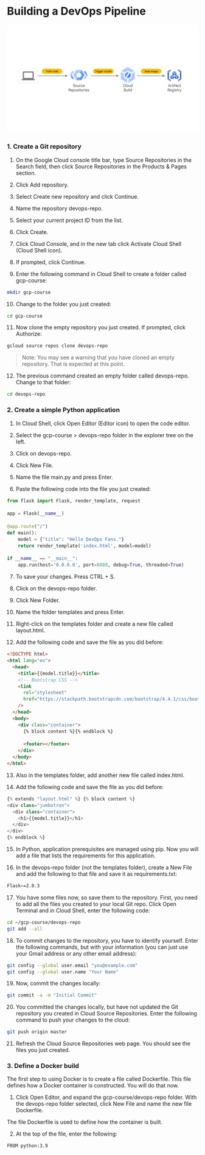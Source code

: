 # Building a DevOps Pipeline

![alt text](image.png)

### 1. Create a Git repository

1. On the Google Cloud console title bar, type Source Repositories in the Search field, then click Source Repositories in the Products & Pages section.

2. Click Add repository.

3. Select Create new repository and click Continue.

4. Name the repository devops-repo.

5. Select your current project ID from the list.

6. Click Create.

7. Click Cloud Console, and in the new tab click Activate Cloud Shell (Cloud Shell icon).

8. If prompted, click Continue.

9. Enter the following command in Cloud Shell to create a folder called gcp-course:

```bash
mkdir gcp-course
```

10. Change to the folder you just created:

```bash
cd gcp-course
```

11. Now clone the empty repository you just created. If prompted, click Authorize:

```bash
gcloud source repos clone devops-repo
```

> Note: You may see a warning that you have cloned an empty repository. That is expected at this point.

12. The previous command created an empty folder called devops-repo. Change to that folder:

```bash
cd devops-repo
```

### 2. Create a simple Python application

1. In Cloud Shell, click Open Editor (Editor icon) to open the code editor.

2. Select the gcp-course > devops-repo folder in the explorer tree on the left.

3. Click on devops-repo.

4. Click New File.

5. Name the file main.py and press Enter.

6. Paste the following code into the file you just created:

```python
from flask import Flask, render_template, request

app = Flask(__name__)

@app.route("/")
def main():
    model = {"title": "Hello DevOps Fans."}
    return render_template('index.html', model=model)

if __name__ == "__main__":
    app.run(host='0.0.0.0', port=8080, debug=True, threaded=True)
```

7. To save your changes. Press CTRL + S.

8. Click on the devops-repo folder.

9. Click New Folder.

10. Name the folder templates and press Enter.

11. Right-click on the templates folder and create a new file called layout.html.

12. Add the following code and save the file as you did before:

```html
<!DOCTYPE html>
<html lang="en">
  <head>
    <title>{{model.title}}</title>
    <!-- Bootstrap CSS -->
    <link
      rel="stylesheet"
      href="https://stackpath.bootstrapcdn.com/bootstrap/4.4.1/css/bootstrap.min.css"
    />
  </head>
  <body>
    <div class="container">
      {% block content %}{% endblock %}

      <footer></footer>
    </div>
  </body>
</html>
```

13. Also in the templates folder, add another new file called index.html.

14. Add the following code and save the file as you did before:

```python
{% extends "layout.html" %} {% block content %}
<div class="jumbotron">
  <div class="container">
    <h1>{{model.title}}</h1>
  </div>
</div>
{% endblock %}
```

15. In Python, application prerequisites are managed using pip. Now you will add a file that lists the requirements for this application.

16. In the devops-repo folder (not the templates folder), create a New File and add the following to that file and save it as requirements.txt:

```bash
Flask>=2.0.3
```

17. You have some files now, so save them to the repository. First, you need to add all the files you created to your local Git repo. Click Open Terminal and in Cloud Shell, enter the following code:

```bash
cd ~/gcp-course/devops-repo
git add --all
```

18. To commit changes to the repository, you have to identify yourself. Enter the following commands, but with your information (you can just use your Gmail address or any other email address):

```bash
git config --global user.email "you@example.com"
git config --global user.name "Your Name"
```

19. Now, commit the changes locally:

```bash
git commit -a -m "Initial Commit"
```

20. You committed the changes locally, but have not updated the Git repository you created in Cloud Source Repositories. Enter the following command to push your changes to the cloud:

```bash
git push origin master
```

21. Refresh the Cloud Source Repositories web page. You should see the files you just created.

### 3. Define a Docker build

The first step to using Docker is to create a file called Dockerfile. This file defines how a Docker container is constructed. You will do that now.

1. Click Open Editor, and expand the gcp-course/devops-repo folder. With the devops-repo folder selected, click New File and name the new file Dockerfile.

The file Dockerfile is used to define how the container is built.

2. At the top of the file, enter the following:

```bash
FROM python:3.9
```
